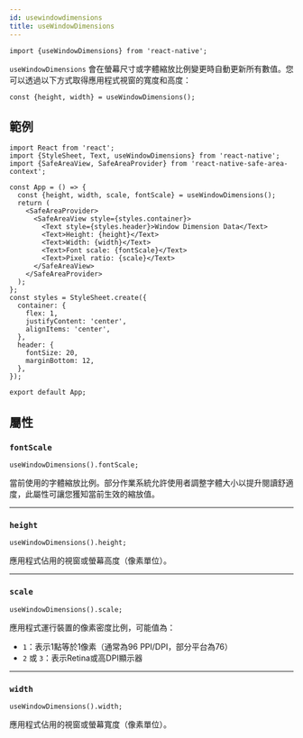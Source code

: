 ```yaml
---
id: usewindowdimensions
title: useWindowDimensions
---
```


```tsx
import {useWindowDimensions} from 'react-native';
```

`useWindowDimensions` 會在螢幕尺寸或字體縮放比例變更時自動更新所有數值。您可以透過以下方式取得應用程式視窗的寬度和高度：

```tsx
const {height, width} = useWindowDimensions();
```

## 範例

```SnackPlayer name=useWindowDimensions&supportedPlatforms=ios,android
import React from 'react';
import {StyleSheet, Text, useWindowDimensions} from 'react-native';
import {SafeAreaView, SafeAreaProvider} from 'react-native-safe-area-context';

const App = () => {
  const {height, width, scale, fontScale} = useWindowDimensions();
  return (
    <SafeAreaProvider>
      <SafeAreaView style={styles.container}>
        <Text style={styles.header}>Window Dimension Data</Text>
        <Text>Height: {height}</Text>
        <Text>Width: {width}</Text>
        <Text>Font scale: {fontScale}</Text>
        <Text>Pixel ratio: {scale}</Text>
      </SafeAreaView>
    </SafeAreaProvider>
  );
};
const styles = StyleSheet.create({
  container: {
    flex: 1,
    justifyContent: 'center',
    alignItems: 'center',
  },
  header: {
    fontSize: 20,
    marginBottom: 12,
  },
});

export default App;
```

## 屬性

### `fontScale`

```tsx
useWindowDimensions().fontScale;
```

當前使用的字體縮放比例。部分作業系統允許使用者調整字體大小以提升閱讀舒適度，此屬性可讓您獲知當前生效的縮放值。

---

### `height`

```tsx
useWindowDimensions().height;
```

應用程式佔用的視窗或螢幕高度（像素單位）。

---

### `scale`

```tsx
useWindowDimensions().scale;
```

應用程式運行裝置的像素密度比例，可能值為：

- `1`：表示1點等於1像素（通常為96 PPI/DPI，部分平台為76）
- `2` 或 `3`：表示Retina或高DPI顯示器

---

### `width`

```tsx
useWindowDimensions().width;
```

應用程式佔用的視窗或螢幕寬度（像素單位）。